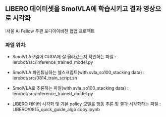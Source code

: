 ## LIBERO 데이터셋을 SmolVLA에 학습시키고 결과 영상으로 시각화 
❕서울 Ai Fellow 주관 포디아이비전 협업 프로젝트

### 파일 위치:

- SmolVLA모델이 CUDA에 잘 올라갔는지 확인하는 파일
: lerobot/src/inference_trained_model.py

- SmolVLA 파인튜닝하는 쉘스크립트(with svla_so100_stacking data)
: lerobot/src/0814_train_script.sh

- SmolVLA로 추론하는 파일(with svla_so100_stacking data)
: lerobot/src/inference_trained_model.py

- LIBERO 데이터 시각화 및 기본 policy 모델로 행동 추론 및 결과 시각화하는 파일
: LIBERO/0815_quick_guide_algo copy.ipynb
